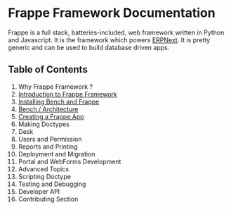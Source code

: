 <!-- base_template: frappe_io/www/frappe/frappe_base.html -->
<!-- add-breadcrumbs -->
<!-- title: Docs (English) -->

# Frappe Framework Documentation
Frappe is a full stack, batteries-included, web framework written in Python and Javascript.
It is the framework which powers [ERPNext](https://erpnext.com).
It is pretty generic and can be used to build database driven apps.

## Table of Contents

1. Why Frappe Framework ?
1. [Introduction to Frappe Framework](/docs/user/en/introduction)
1. [Installing Bench and Frappe](/docs/installation)
1. [Bench / Architecture](/docs/user/en/architecture)
1. [Creating a Frappe App](/docs/user/en/create-frappe-app)
1. Making Doctypes
1. Desk
1. Users and Permission
1. Reports and Printing
1. Deployment and Migration
1. Portal and WebForms Development
1. Advanced Topics
1. Scripting Doctype
1. Testing and Debugging
1. Developer API
1. Contributing Section
